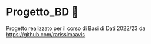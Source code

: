 # Progetto_BD :purple_heart:
Progetto realizzato per il corso di Basi di Dati 2022/23 da https://github.com/rarissimaavis
